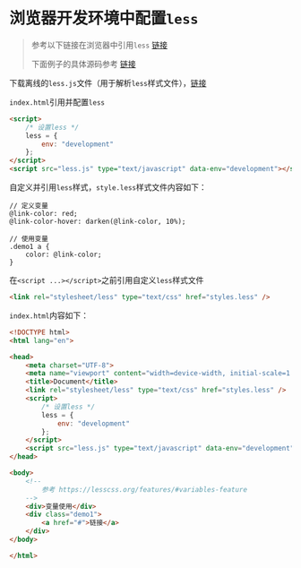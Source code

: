 # 浏览器开发环境中配置`less`

> 参考以下链接在浏览器中引用`less` [链接](https://lesscss.org/usage/#using-less-in-the-browser)
>
> 下面例子的具体源码参考 [链接](https://github.com/dexterleslie1/demonstration/tree/master/front-end/html%2Bjs%2Bcss/demo-less-sass-scss-postcss/demo-less)

下载离线的`less.js`文件（用于解析`less`样式文件），[链接](https://github.com/less/less.js/archive/master.zip)

`index.html`引用并配置`less`

```html
<script>
    /* 设置less */
    less = {
    	env: "development"
    };
</script>
<script src="less.js" type="text/javascript" data-env="development"></script>
```

自定义并引用`less`样式，`style.less`样式文件内容如下：

```less
// 定义变量
@link-color: red;
@link-color-hover: darken(@link-color, 10%);

// 使用变量
.demo1 a {
    color: @link-color;
}
```

在`<script ...></script>`之前引用自定义`less`样式文件

```html
<link rel="stylesheet/less" type="text/css" href="styles.less" />
```

`index.html`内容如下：

```html
<!DOCTYPE html>
<html lang="en">

<head>
    <meta charset="UTF-8">
    <meta name="viewport" content="width=device-width, initial-scale=1.0">
    <title>Document</title>
    <link rel="stylesheet/less" type="text/css" href="styles.less" />
    <script>
        /* 设置less */
        less = {
            env: "development"
        };
    </script>
    <script src="less.js" type="text/javascript" data-env="development"></script>
</head>

<body>
    <!--
        参考 https://lesscss.org/features/#variables-feature
    -->
    <div>变量使用</div>
    <div class="demo1">
        <a href="#">链接</a>
    </div>
</body>

</html>
```


